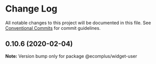 # Change Log

All notable changes to this project will be documented in this file.
See [Conventional Commits](https://conventionalcommits.org) for commit guidelines.

## 0.10.6 (2020-02-04)

**Note:** Version bump only for package @ecomplus/widget-user
